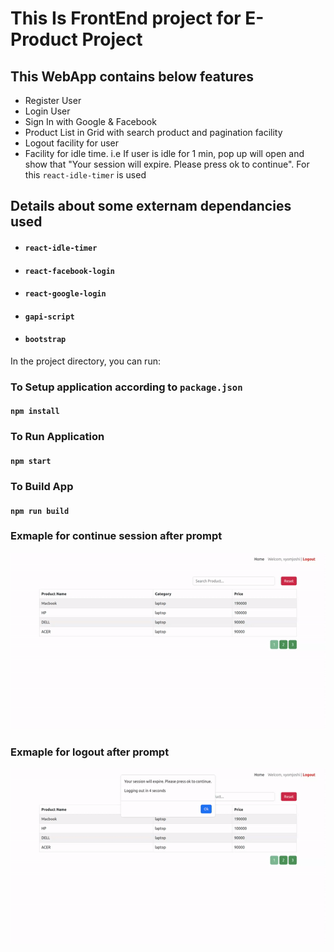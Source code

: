 # This Is FrontEnd project for E-Product Project  

## This WebApp contains below features
- Register User
- Login User
- Sign In with Google & Facebook
- Product List in Grid with search product and pagination facility
- Logout facility for user
- Facility for idle time. i.e If user is idle for 1 min, pop up will open and show that "Your session will expire. Please press ok to continue". For this `react-idle-timer` is used

## Details about some externam dependancies used
- #### `react-idle-timer`
- #### `react-facebook-login`
- #### `react-google-login`
- #### `gapi-script`
- #### `bootstrap`

In the project directory, you can run:

### To Setup application according to `package.json`
#### `npm install`

### To Run Application
#### `npm start`

### To Build App
#### `npm run build`

### Exmaple for continue session after prompt  
![](https://github.com/jayjoshi88105/vdocmsfrontend/blob/master/ezgif.com-video-to-gif%20(1).gif)

### Exmaple for logout after prompt
![](https://github.com/jayjoshi88105/vdocmsfrontend/blob/master/ezgif.com-video-to-gif.gif)
